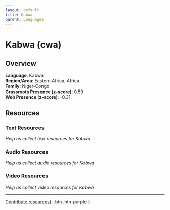 ```yaml
---
layout: default
title: Kabwa
parent: Languages
---
```


# Kabwa (cwa)

## Overview

**Language**: Kabwa  
**Region/Area**: Eastern Africa, Africa  
**Family**: Niger-Congo  
**Grassroots Presence (z-score)**: 0.59  
**Web Presence (z-score)**: -0.31  

## Resources

### Text Resources
*Help us collect text resources for Kabwa*

### Audio Resources
*Help us collect audio resources for Kabwa*

### Video Resources
*Help us collect video resources for Kabwa*

---

[Contribute resources](https://forms.office.com/e/1SfLJx3u1r){: .btn .btn-purple }
